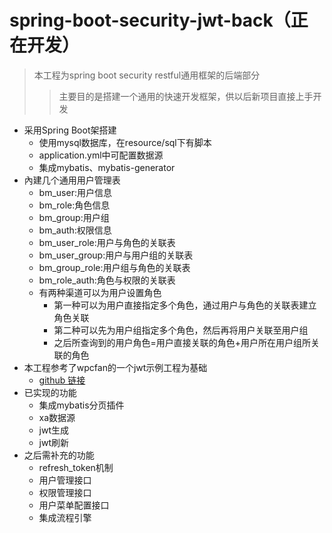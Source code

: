 # spring-boot-security-jwt-back（正在开发）
> 本工程为spring boot security restful通用框架的后端部分
>> 主要目的是搭建一个通用的快速开发框架，供以后新项目直接上手开发
- 采用Spring Boot架搭建
  - 使用mysql数据库，在resource/sql下有脚本
  - application.yml中可配置数据源
  - 集成mybatis、mybatis-generator
- 內建几个通用用户管理表
  - bm_user:用户信息
  - bm_role:角色信息
  - bm_group:用户组
  - bm_auth:权限信息
  - bm_user_role:用户与角色的关联表
  - bm_user_group:用户与用户组的关联表
  - bm_group_role:用户组与角色的关联表
  - bm_role_auth:角色与权限的关联表
  - 有两种渠道可以为用户设置角色
    + 第一种可以为用户直接指定多个角色，通过用户与角色的关联表建立角色关联
    + 第二种可以先为用户组指定多个角色，然后再将用户关联至用户组
    - 之后所查询到的用户角色=用户直接关联的角色+用户所在用户组所关联的角色
- 本工程参考了wpcfan的一个jwt示例工程为基础
  - [github 链接](https://github.com/wpcfan/spring-boot-tut/tree/chap04)
- 已实现的功能
  - 集成mybatis分页插件
  - xa数据源
  - jwt生成
  - jwt刷新
- 之后需补充的功能
  - refresh_token机制
  - 用户管理接口
  - 权限管理接口
  - 用户菜单配置接口
  - 集成流程引擎

